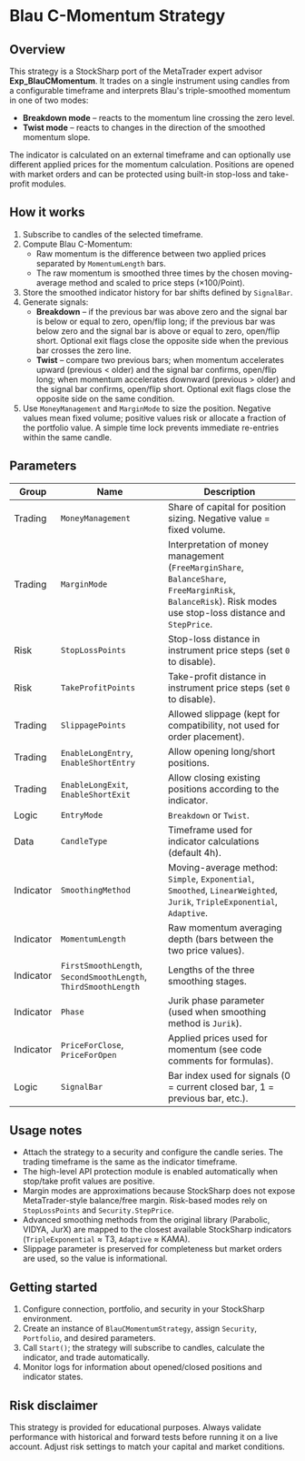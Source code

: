 # Blau C-Momentum Strategy

## Overview
This strategy is a StockSharp port of the MetaTrader expert advisor **Exp_BlauCMomentum**. It trades on a single instrument using candles from a configurable timeframe and interprets Blau's triple-smoothed momentum in one of two modes:

* **Breakdown mode** – reacts to the momentum line crossing the zero level.
* **Twist mode** – reacts to changes in the direction of the smoothed momentum slope.

The indicator is calculated on an external timeframe and can optionally use different applied prices for the momentum calculation. Positions are opened with market orders and can be protected using built-in stop-loss and take-profit modules.

## How it works
1. Subscribe to candles of the selected timeframe.
2. Compute Blau C-Momentum:
   * Raw momentum is the difference between two applied prices separated by `MomentumLength` bars.
   * The raw momentum is smoothed three times by the chosen moving-average method and scaled to price steps (×100/Point).
3. Store the smoothed indicator history for bar shifts defined by `SignalBar`.
4. Generate signals:
   * **Breakdown** – if the previous bar was above zero and the signal bar is below or equal to zero, open/flip long; if the previous bar was below zero and the signal bar is above or equal to zero, open/flip short. Optional exit flags close the opposite side when the previous bar crosses the zero line.
   * **Twist** – compare two previous bars; when momentum accelerates upward (previous &lt; older) and the signal bar confirms, open/flip long; when momentum accelerates downward (previous &gt; older) and the signal bar confirms, open/flip short. Optional exit flags close the opposite side on the same condition.
5. Use `MoneyManagement` and `MarginMode` to size the position. Negative values mean fixed volume; positive values risk or allocate a fraction of the portfolio value. A simple time lock prevents immediate re-entries within the same candle.

## Parameters
| Group | Name | Description |
|-------|------|-------------|
| Trading | `MoneyManagement` | Share of capital for position sizing. Negative value = fixed volume. |
| Trading | `MarginMode` | Interpretation of money management (`FreeMarginShare`, `BalanceShare`, `FreeMarginRisk`, `BalanceRisk`). Risk modes use stop-loss distance and `StepPrice`. |
| Risk | `StopLossPoints` | Stop-loss distance in instrument price steps (set `0` to disable). |
| Risk | `TakeProfitPoints` | Take-profit distance in instrument price steps (set `0` to disable). |
| Trading | `SlippagePoints` | Allowed slippage (kept for compatibility, not used for order placement). |
| Trading | `EnableLongEntry`, `EnableShortEntry` | Allow opening long/short positions. |
| Trading | `EnableLongExit`, `EnableShortExit` | Allow closing existing positions according to the indicator. |
| Logic | `EntryMode` | `Breakdown` or `Twist`. |
| Data | `CandleType` | Timeframe used for indicator calculations (default 4h). |
| Indicator | `SmoothingMethod` | Moving-average method: `Simple`, `Exponential`, `Smoothed`, `LinearWeighted`, `Jurik`, `TripleExponential`, `Adaptive`. |
| Indicator | `MomentumLength` | Raw momentum averaging depth (bars between the two price values). |
| Indicator | `FirstSmoothLength`, `SecondSmoothLength`, `ThirdSmoothLength` | Lengths of the three smoothing stages. |
| Indicator | `Phase` | Jurik phase parameter (used when smoothing method is `Jurik`). |
| Indicator | `PriceForClose`, `PriceForOpen` | Applied prices used for momentum (see code comments for formulas). |
| Logic | `SignalBar` | Bar index used for signals (0 = current closed bar, 1 = previous bar, etc.). |

## Usage notes
* Attach the strategy to a security and configure the candle series. The trading timeframe is the same as the indicator timeframe.
* The high-level API protection module is enabled automatically when stop/take profit values are positive.
* Margin modes are approximations because StockSharp does not expose MetaTrader-style balance/free margin. Risk-based modes rely on `StopLossPoints` and `Security.StepPrice`.
* Advanced smoothing methods from the original library (Parabolic, VIDYA, JurX) are mapped to the closest available StockSharp indicators (`TripleExponential` ≈ T3, `Adaptive` ≈ KAMA).
* Slippage parameter is preserved for completeness but market orders are used, so the value is informational.

## Getting started
1. Configure connection, portfolio, and security in your StockSharp environment.
2. Create an instance of `BlauCMomentumStrategy`, assign `Security`, `Portfolio`, and desired parameters.
3. Call `Start()`; the strategy will subscribe to candles, calculate the indicator, and trade automatically.
4. Monitor logs for information about opened/closed positions and indicator states.

## Risk disclaimer
This strategy is provided for educational purposes. Always validate performance with historical and forward tests before running it on a live account. Adjust risk settings to match your capital and market conditions.
